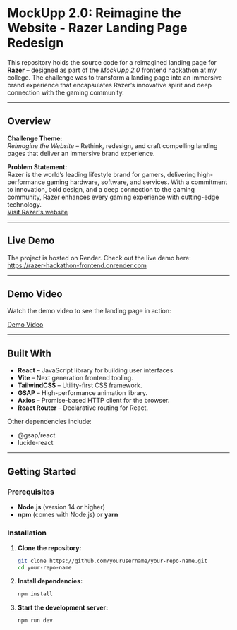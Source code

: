# MockUpp 2.0: Reimagine the Website - Razer Landing Page Redesign

This repository holds the source code for a reimagined landing page for **Razer** – designed as part of the *MockUpp 2.0* frontend hackathon at my college. The challenge was to transform a landing page into an immersive brand experience that encapsulates Razer’s innovative spirit and deep connection with the gaming community.

---

## Overview

**Challenge Theme:**  
*Reimagine the Website* – Rethink, redesign, and craft compelling landing pages that deliver an immersive brand experience.

**Problem Statement:**  
Razer is the world’s leading lifestyle brand for gamers, delivering high-performance gaming hardware, software, and services. With a commitment to innovation, bold design, and a deep connection to the gaming community, Razer enhances every gaming experience with cutting-edge technology.  
[Visit Razer's website](https://www.razer.com/)

---

## Live Demo

The project is hosted on Render. Check out the live demo here:  
https://razer-hackathon-frontend.onrender.com 

---

## Demo Video

Watch the demo video to see the landing page in action:  

[Demo Video](https://github.com/user-attachments/assets/9b474983-dc98-48b5-90f3-fc9b1067f567)

---

## Built With

- **React** – JavaScript library for building user interfaces.
- **Vite** – Next generation frontend tooling.
- **TailwindCSS** – Utility-first CSS framework.
- **GSAP** – High-performance animation library.
- **Axios** – Promise-based HTTP client for the browser.
- **React Router** – Declarative routing for React.

Other dependencies include:
- @gsap/react
- lucide-react

---

## Getting Started

### Prerequisites

- **Node.js** (version 14 or higher)
- **npm** (comes with Node.js) or **yarn**

### Installation

1. **Clone the repository:**

   ```bash
   git clone https://github.com/yourusername/your-repo-name.git
   cd your-repo-name
2. **Install dependencies:**
   ```bash
   npm install
3. **Start the development server:**
   ```bash
   npm run dev


